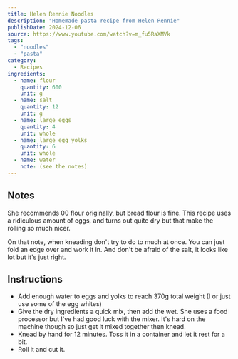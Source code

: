 ```yaml
---
title: Helen Rennie Noodles
description: "Homemade pasta recipe from Helen Rennie"
publishDate: 2024-12-06
source: https://www.youtube.com/watch?v=m_fu5RaXMVk
tags:
  - "noodles"
  - "pasta"
category:
  - Recipes
ingredients:
  - name: flour
    quantity: 600
    unit: g
  - name: salt
    quantity: 12
    unit: g
  - name: large eggs
    quantity: 4
    unit: whole
  - name: large egg yolks
    quantity: 6
    unit: whole
  - name: water
    note: (see the notes)
---
```


## Notes

She recommends 00 flour originally, but bread flour is fine. This recipe uses a ridiculous amount of eggs, and turns out quite dry but that make the rolling so much nicer.

On that note, when kneading don't try to do to much at once. You can just fold an edge over and work it in. And don't be afraid of the salt, it looks like lot but it's just right.

## Instructions

- Add enough water to eggs and yolks to reach 370g total weight (I or just use some of the egg whites)
- Give the dry ingredients a quick mix, then add the wet. She uses a food processor but I've had good luck with the mixer. It's hard on the machine though so just get it mixed together then knead.
- Knead by hand for 12 minutes. Toss it in a container and let it rest for a bit.
- Roll it and cut it.
